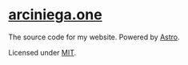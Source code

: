 # [arciniega.one](https://arciniega.one)
The source code for my website. 
Powered by [Astro](https://astro.build).

Licensed under [MIT](https://github.com/solelychloe/arciniega.one/blob/main/LICENSE).
